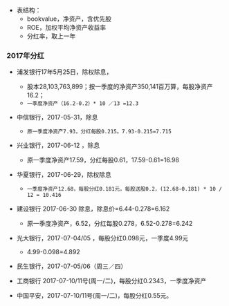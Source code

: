 * 表结构：
  * bookvalue，净资产，含优先股
  * ROE，加权平均净资产收益率
  * 分红率，取上一年

### 2017年分红
* 浦发银行17年5月25日，除权除息，
  * 股本28,103,763,899；按一季度的净资产350,141百万算，每股净资产16.2；
  * `一季度净资产（16.2-0.2）* 10 ／13 =12.3`
* 中信银行，2017-05-31，除息
  * `原一季度净资产7.93，分红每股0.215。7.93-0.215=7.715`
* 兴业银行，2017-06-12 ，除息
  * 原一季度净资产17.59，分红每股0.61，17.59-0.61=16.98
* 华夏银行，2017-06-29，除权除息
  * `一季度净资产12.68，每股分红0.181元，每股送股0.2，(12.68-0.181) * 10 / 12 = 10.416`
* 建设银行 2017-06-30 除息，除息价=6.44-0.278=6.162
  * 原一季度净资产，6.52，分红每股0.278，6.52-0.278=6.242
* 光大银行，2017-07-04/05 ，每股分红0.098元，一季度4.99元
  * 4.99-0.098=4.892
* 民生银行，2017-07-05/06（周三／四）

* 工商银行 2017-07-10/11号(周一/二)，每股分红0.2343，一季度净资产
* 中国平安，2017-07-10/11号(周一/二)，每股分红0.55元。
